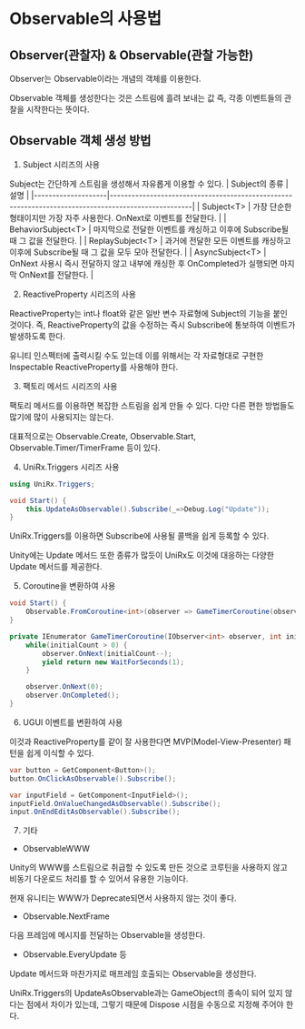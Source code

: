 # Observable의 사용법

## Observer(관찰자) & Observable(관찰 가능한)

Observer는 Observable이라는 개념의 객체를 이용한다.

Observable 객체를 생성한다는 것은 스트림에 흘려 보내는 값 즉, 각종 이벤트들의 관찰을 시작한다는 뜻이다.

## Observable 객체 생성 방법

1. Subject 시리즈의 사용

Subject는 간단하게 스트림을 생성해서 자유롭게 이용할 수 있다.
| Subject의 종류     | 설명                                                                                               |
|--------------------|----------------------------------------------------------------------------------------------------|
| Subject\<T>         | 가장 단순한 형태이지만 가장 자주 사용한다. OnNext로 이벤트를 전달한다.                             |
| BehaviorSubject\<T> | 마지막으로 전달한 이벤트를 캐싱하고 이후에 Subscribe될 때 그 값을 전달한다.                        |
| ReplaySubject\<T>   | 과거에 전달한 모든 이벤트를 캐싱하고 이후에 Subscribe될 때 그 값을 모두 모아 전달한다.             |
| AsyncSubject\<T>    | OnNext 사용시 즉시 전달하지 않고 내부에 캐싱한 후 OnCompleted가 실행되면 마지막 OnNext를 전달한다. |

2. ReactiveProperty 시리즈의 사용

ReactiveProperty는 int나 float와 같은 일반 변수 자료형에 Subject의 기능을 붙인 것이다. 즉, ReactiveProperty의 값을 수정하는 즉시 Subscribe에 통보하여 이벤트가 발생하도록 한다.

유니티 인스펙터에 출력시킬 수도 있는데 이를 위해서는 각 자료형대로 구현한 Inspectable ReactiveProperty를 사용해야 한다.

3. 팩토리 메서드 시리즈의 사용

팩토리 메서드를 이용하면 복잡한 스트림을 쉽게 만들 수 있다. 다만 다른 편한 방법들도 많기에 많이 사용되지는 않는다.

대표적으로는 Observable.Create, Observable.Start, Observable.Timer/TimerFrame 등이 있다.

4. UniRx.Triggers 시리즈 사용

~~~c#
using UniRx.Triggers;

void Start() {
    this.UpdateAsObservable().Subscribe(_=>Debug.Log("Update"));
}
~~~

UniRx.Triggers를 이용하면 Subscribe에 사용될 콜백을 쉽게 등록할 수 있다.

Unity에는 Update 메서드 또한 종류가 많듯이 UniRx도 이것에 대응하는 다양한 Update 메서드를 제공한다.

5. Coroutine을 변환하여 사용

~~~c#
void Start() {
    Observable.FromCoroutine<int>(observer => GameTimerCoroutine(observer, 60)).Subscribe(t => Debug.Log(t));
}

private IEnumerator GameTimerCoroutine(IObserver<int> observer, int initialCount = 100) {
    while(initialCount > 0) {
        observer.OnNext(initialCount--);
        yield return new WaitForSeconds(1);
    }

    observer.OnNext(0);
    observer.OnCompleted();
}
~~~

6. UGUI 이벤트를 변환하여 사용

이것과 ReactiveProperty를 같이 잘 사용한다면 MVP(Model-View-Presenter) 패턴을 쉽게 이식할 수 있다.

~~~c#
var button = GetComponent<Button>();
button.OnClickAsObservable().Subscribe();

var inputField = GetComponent<InputField>();
inputField.OnValueChangedAsObservable().Subscribe();
input.OnEndEditAsObservable().Subscribe();
~~~

7. 기타
* ObservableWWW

Unity의 WWW를 스트림으로 취급할 수 있도록 만든 것으로 코루틴을 사용하지 않고 비동기 다운로드 처리를 할 수 있어서 유용한 기능이다.

현재 유니티는 WWW가 Deprecate되면서 사용하지 않는 것이 좋다.

* Observable.NextFrame

다음 프레임에 메시지를 전달하는 Observable을 생성한다.

* Observable.EveryUpdate 등

Update 메서드와 마찬가지로 매프레임 호출되는 Observable을 생성한다.

UniRx.Triggers의 UpdateAsObservable과는 GameObject의 종속이 되어 있지 않다는 점에서 차이가 있는데, 그렇기 때문에 Dispose 시점을 수동으로 지정해 주어야 한다.

